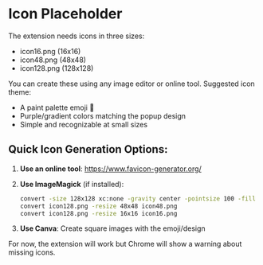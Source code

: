 # Icon Placeholder

The extension needs icons in three sizes:
- icon16.png (16x16)
- icon48.png (48x48)
- icon128.png (128x128)

You can create these using any image editor or online tool. Suggested icon theme:
- A paint palette emoji 🎨
- Purple/gradient colors matching the popup design
- Simple and recognizable at small sizes

## Quick Icon Generation Options:

1. **Use an online tool**: https://www.favicon-generator.org/
2. **Use ImageMagick** (if installed):
   ```bash
   convert -size 128x128 xc:none -gravity center -pointsize 100 -fill "#667eea" -annotate +0+0 "🎨" icon128.png
   convert icon128.png -resize 48x48 icon48.png
   convert icon128.png -resize 16x16 icon16.png
   ```

3. **Use Canva**: Create square images with the emoji/design

For now, the extension will work but Chrome will show a warning about missing icons.

